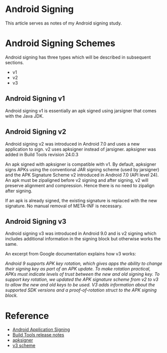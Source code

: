 # Android Signing

This article serves as notes of my Android signing study.

# Android Signing Schemes
Android signing has three types which will be described in subsequent sections.
* v1
* v2
* v3

## Android Signing v1
Android signing v1 is essentially an apk signed using jarsigner that comes with the Java JDK.

## Android Signing v2
Android signing v2 was introduced in Android 7.0 and uses a new application to sign.
v2 uses apksigner instead of jarsigner. apksigner was added in Build Tools revision 24.0.3

An apk signed with apksigner is compatible with v1. By default, apksigner signs APKs using the conventional JAR signing scheme (used by jarsigner) and the APK Signature Scheme v2 introduced in Android 7.0 (API level 24). 
An apk must be zipaligned before v2 signing and after signing, v2 will preserve alignment and compression. Hence there is no need to zipalign after signing.

If an apk is already signed, the existing signature is replaced with the new signature. No manual removal of META-INF is necessary.

## Android Signing v3
Android signing v3 was introduced in Android 9.0 and is v2 signing which includes additional information in the signing block but otherwise works the same. 

An excerpt from Google documentation explains how v3 works:

_Android 9 supports APK key rotation, which gives apps the ability to change their signing key as part of an APK update. To make rotation practical, APKs must indicate levels of trust between the new and old signing key. To support key rotation, we updated the APK signature scheme from v2 to v3 to allow the new and old keys to be used. V3 adds information about the supported SDK versions and a proof-of-rotation struct to the APK signing block._

# Reference

* [Android Application Signing](https://source.android.com/security/apksigning/index.html#v1)
* [Build Tools release notes](https://developer.android.com/studio/releases/build-tools)
* [apksigner](https://developer.android.com/studio/command-line/apksigner)
* [v3 scheme](https://source.android.com/security/apksigning/v3)